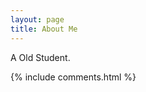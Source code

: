 ```yaml
---
layout: page
title: About Me
---
```


A Old Student.
<!-- 一个工作6年的 iOS SDK 开发者，在一家游戏公司做SDK开发和维护。

除了iOS技术，我还一直维护着这个博客，懂一些前端的基础知识。

平时喜欢用python写一些工具，能用工具做的事情坚决不用人工去操作。

<h2> 我们的博客 </h2>  

这个博客是我们大家的，目前已经有很大一部分人在使用我的博客模板了，我也很高兴大家使用我的模板。

如果你想搭建一个跟我一样的博客，可以看我的 
<a href="/2016/10/jekyll_tutorials1/"> Jekyll 搭建个人博客 </a>
教程


有关于博客主题的建议和意见都可以提给我，让我们一起来打造一个精美的主题吧~ 

博客源码在 <a target="_blank" href='https://github.com/leopardpan/leopardpan.github.io/'>Github</a> 上，你的 Star 是我更新的动力，谢谢~ -->

<!-- 
<h3> 搭建博客遇到了问题解法方法 </h3>  

查看 [技术支持](http://leopardpan.cn/support/) 需求帮助

博客模板会一直持续更新，请持续关注我，谢谢~ -->

{% include comments.html %}

